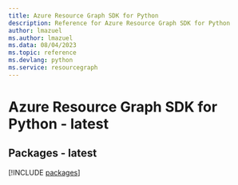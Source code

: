 ```yaml
---
title: Azure Resource Graph SDK for Python
description: Reference for Azure Resource Graph SDK for Python
author: lmazuel
ms.author: lmazuel
ms.data: 08/04/2023
ms.topic: reference
ms.devlang: python
ms.service: resourcegraph
---
```

# Azure Resource Graph SDK for Python - latest
## Packages - latest
[!INCLUDE [packages](resource-graph-index.md)]